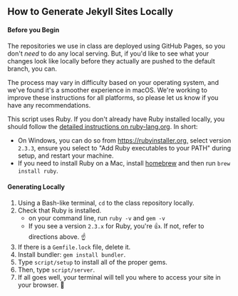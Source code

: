 ## How to Generate Jekyll Sites Locally

#### Before you Begin

The repositories we use in class are deployed using GitHub Pages, so you don't _need_ to do any local serving. But, if you'd like to see what your changes look like locally before they actually are pushed to the default branch, you can.

The process may vary in difficulty based on your operating system, and we've found it's a smoother experience in macOS. We're working to improve these instructions for all platforms, so please let us know if you have any recommendations.

This script uses Ruby. If you don't already have Ruby installed locally, you should follow the [detailed instructions on ruby-lang.org](https://www.ruby-lang.org/en/documentation/installation/). In short:

- On Windows, you can do so from <https://rubyinstaller.org,> select version `2.3.3`, ensure you select to "Add Ruby executables to your PATH" during setup, and restart your machine.
- If you need to install Ruby on a Mac, install [homebrew](https://brew.sh) and then run `brew install ruby`.

#### Generating Locally

1. Using a Bash-like terminal, `cd` to the class repository locally.
1. Check that Ruby is installed.
   - on your command line, run `ruby -v` and `gem -v`
   - If you see a version `2.3.x` for Ruby, you're :+1:. If not, refer to directions above. :point_up:
1. If there is a `Gemfile.lock` file, delete it.
1. Install bundler: `gem install bundler`.
1. Type `script/setup` to install all of the proper gems.
1. Then, type `script/server`.
1. If all goes well, your terminal will tell you where to access your site in your browser. :tada:
